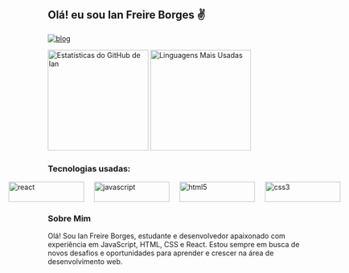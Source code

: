 ## Olá! eu sou Ian Freire Borges ✌️

[![blog](https://img.shields.io/badge/LinkedIn-0077B5?style=for-the-badge&logo=linkedin&logoColor=white)](https://www.linkedin.com/in/ian-borges-796458294/)

<div ">
<img alt="Estatísticas do GitHub de Ian" src="https://github-readme-stats.vercel.app/api?username=ian-Freire-Borges&show_icons=true&theme=dark&locale=pt-br" style="height: 200px"/>
<img alt="Linguagens Mais Usadas" src="https://github-readme-stats.vercel.app/api/top-langs/?username=ian-Freire-Borges&layout=donut&theme=dark&locale=pt-br" style="height: 200px;"/>
</div>

### Tecnologias usadas:

<div style="display: flex; margin-top: 10px; gap: 20px; justify-content: center; align-items: center">
    <img alt="react" src="https://img.shields.io/badge/react-%2320232a.svg?style=for-the-badge&logo=react&logoColor=%2361DAFB" style="width: 150px; height: 40px; object-fit: fill;"/>
    <img alt="javascript" src="https://img.shields.io/badge/javascript-%23323330.svg?style=for-the-badge&logo=javascript&logoColor=%23F7DF1E" style="width: 150px; height: 40px; object-fit: fill;"/>
    <img alt="html5" src="https://img.shields.io/badge/html5-%23E34F26.svg?style=for-the-badge&logo=html5&logoColor=white" style="width: 150px; height: 40px; object-fit: fill;"/>
    <img alt="css3" src="https://img.shields.io/badge/css3-%231572B6.svg?style=for-the-badge&logo=css3&logoColor=white" style="width: 150px; height: 40px; object-fit: fill;"/>
</div>

### Sobre Mim
Olá! Sou Ian Freire Borges, estudante e desenvolvedor apaixonado com experiência em JavaScript, HTML, CSS e React. Estou sempre em busca de novos desafios e oportunidades para aprender e crescer na área de desenvolvimento web.
